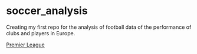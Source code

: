 # soccer_analysis
Creating my first repo for the analysis of football data of the performance of clubs and players in Europe.

[Premier League](https://www.premierleague.com/)
